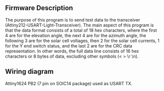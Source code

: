 ## Firmware Description

The purpose of this program is to send test data to the transceiver (Attiny212-USART-Light-Transceiver). The main aspect of this program is that the data format consists of a total of 18 hex characters, where the first 4 are for the elevation angle, the next 4 are for the azimuth angle, the following 3 are for the solar cell voltages, then 2 for the solar cell currents, 1 for the Y end switch status, and the last 2 are for the CRC data representation. In other words, the full data line consists of 16 hex characters or 8 bytes of data, excluding other symbols (< > \r \n).

## Wiring diagram

Attiny1624 PB2 (7 pin on SOIC14 package) used as USART TX.
